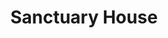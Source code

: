 ---
pid: MP180
title: Sanctuary House
location_transcription: South Philadelphia
zipcode: '19146'
outside_phl: 
neighborhood: Graduate Hospital,Naval Square,Southwest Center City
age: 
age_range: 
instagram: 
image_file_name: MP_180.jpg
proposal_transcription: A safe place for immigrants to live with no fear.
topic: Immigration,Neighborhoods,Philadelphia
topic_summary: 0, 0, 0
type: Building,Community Resource Center
keywords_other: Safety, Immigration
credit: Teresa Jablonska
image_labels: 
twitter: 
facebook: 
permalink: "/monuments/mp180/"
layout: item-page
---